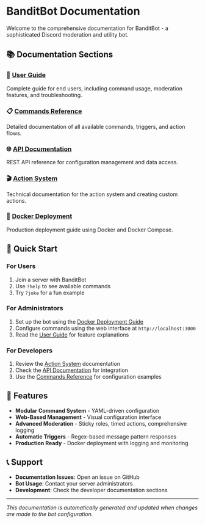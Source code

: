 # BanditBot Documentation

Welcome to the comprehensive documentation for BanditBot - a sophisticated Discord moderation and utility bot.

## 📚 Documentation Sections

### 🎯 [User Guide](docs/USER_GUIDE.md)
Complete guide for end users, including command usage, moderation features, and troubleshooting.

### 📋 [Commands Reference](docs/COMMANDS.md)
Detailed documentation of all available commands, triggers, and action flows.

### 🌐 [API Documentation](docs/API.md)
REST API reference for configuration management and data access.

### 🎬 [Action System](docs/ACTIONS.md)
Technical documentation for the action system and creating custom actions.

### 🐳 [Docker Deployment](DOCKER_DEPLOYMENT.md)
Production deployment guide using Docker and Docker Compose.

## 🚀 Quick Start

### For Users
1. Join a server with BanditBot
2. Use `?help` to see available commands
3. Try `?joke` for a fun example

### For Administrators
1. Set up the bot using the [Docker Deployment Guide](DOCKER_DEPLOYMENT.md)
2. Configure commands using the web interface at `http://localhost:3000`
3. Read the [User Guide](docs/USER_GUIDE.md) for feature explanations

### For Developers
1. Review the [Action System](docs/ACTIONS.md) documentation
2. Check the [API Documentation](docs/API.md) for integration
3. Use the [Commands Reference](docs/COMMANDS.md) for configuration examples

## 🔧 Features

- **Modular Command System** - YAML-driven configuration
- **Web-Based Management** - Visual configuration interface
- **Advanced Moderation** - Sticky roles, timed actions, comprehensive logging
- **Automatic Triggers** - Regex-based message pattern responses
- **Production Ready** - Docker deployment with logging and monitoring

## 📞 Support

- **Documentation Issues**: Open an issue on GitHub
- **Bot Usage**: Contact your server administrators
- **Development**: Check the developer documentation sections

---

*This documentation is automatically generated and updated when changes are made to the bot configuration.*